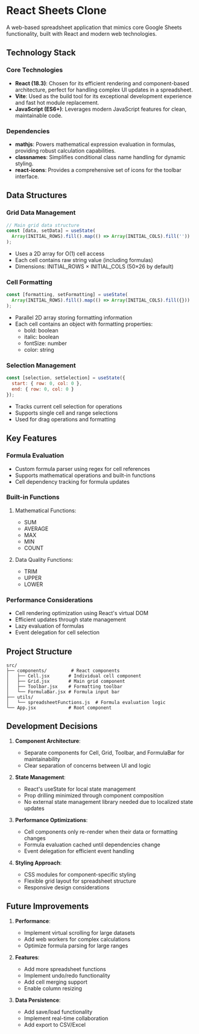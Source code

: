 # React Sheets Clone

A web-based spreadsheet application that mimics core Google Sheets functionality, built with React and modern web technologies.

## Technology Stack

### Core Technologies
- **React (18.3)**: Chosen for its efficient rendering and component-based architecture, perfect for handling complex UI updates in a spreadsheet.
- **Vite**: Used as the build tool for its exceptional development experience and fast hot module replacement.
- **JavaScript (ES6+)**: Leverages modern JavaScript features for clean, maintainable code.

### Dependencies
- **mathjs**: Powers mathematical expression evaluation in formulas, providing robust calculation capabilities.
- **classnames**: Simplifies conditional class name handling for dynamic styling.
- **react-icons**: Provides a comprehensive set of icons for the toolbar interface.

## Data Structures

### Grid Data Management
```javascript
// Main grid data structure
const [data, setData] = useState(
  Array(INITIAL_ROWS).fill().map(() => Array(INITIAL_COLS).fill(''))
);
```
- Uses a 2D array for O(1) cell access
- Each cell contains raw string value (including formulas)
- Dimensions: INITIAL_ROWS × INITIAL_COLS (50×26 by default)

### Cell Formatting
```javascript
const [formatting, setFormatting] = useState(
  Array(INITIAL_ROWS).fill().map(() => Array(INITIAL_COLS).fill({}))
);
```
- Parallel 2D array storing formatting information
- Each cell contains an object with formatting properties:
  - bold: boolean
  - italic: boolean
  - fontSize: number
  - color: string

### Selection Management
```javascript
const [selection, setSelection] = useState({
  start: { row: 0, col: 0 },
  end: { row: 0, col: 0 }
});
```
- Tracks current cell selection for operations
- Supports single cell and range selections
- Used for drag operations and formatting

## Key Features

### Formula Evaluation
- Custom formula parser using regex for cell references
- Supports mathematical operations and built-in functions
- Cell dependency tracking for formula updates

### Built-in Functions
1. Mathematical Functions:
   - SUM
   - AVERAGE
   - MAX
   - MIN
   - COUNT

2. Data Quality Functions:
   - TRIM
   - UPPER
   - LOWER

### Performance Considerations
- Cell rendering optimization using React's virtual DOM
- Efficient updates through state management
- Lazy evaluation of formulas
- Event delegation for cell selection

## Project Structure
```
src/
├── components/         # React components
│   ├── Cell.jsx       # Individual cell component
│   ├── Grid.jsx       # Main grid component
│   ├── Toolbar.jsx    # Formatting toolbar
│   └── FormulaBar.jsx # Formula input bar
├── utils/
│   └── spreadsheetFunctions.js  # Formula evaluation logic
└── App.jsx            # Root component
```

## Development Decisions

1. **Component Architecture**:
   - Separate components for Cell, Grid, Toolbar, and FormulaBar for maintainability
   - Clear separation of concerns between UI and logic

2. **State Management**:
   - React's useState for local state management
   - Prop drilling minimized through component composition
   - No external state management library needed due to localized state updates

3. **Performance Optimizations**:
   - Cell components only re-render when their data or formatting changes
   - Formula evaluation cached until dependencies change
   - Event delegation for efficient event handling

4. **Styling Approach**:
   - CSS modules for component-specific styling
   - Flexible grid layout for spreadsheet structure
   - Responsive design considerations

## Future Improvements

1. **Performance**:
   - Implement virtual scrolling for large datasets
   - Add web workers for complex calculations
   - Optimize formula parsing for large ranges

2. **Features**:
   - Add more spreadsheet functions
   - Implement undo/redo functionality
   - Add cell merging support
   - Enable column resizing

3. **Data Persistence**:
   - Add save/load functionality
   - Implement real-time collaboration
   - Add export to CSV/Excel